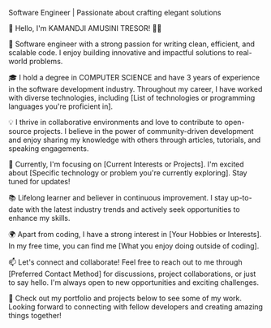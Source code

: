 Software Engineer | Passionate about crafting elegant solutions

👋 Hello, I'm KAMANDJI AMUSINI TRESOR! 👨‍💻

🌟 Software engineer with a strong passion for writing clean, efficient, and scalable code. I enjoy building innovative and impactful solutions to real-world problems.

🎓 I hold a degree in COMPUTER SCIENCE and have 3 years of experience in the software development industry. Throughout my career, I have worked with diverse technologies, including [List of technologies or programming languages you're proficient in].

💡 I thrive in collaborative environments and love to contribute to open-source projects. I believe in the power of community-driven development and enjoy sharing my knowledge with others through articles, tutorials, and speaking engagements.

🔭 Currently, I'm focusing on [Current Interests or Projects]. I'm excited about [Specific technology or problem you're currently exploring]. Stay tuned for updates!

📚 Lifelong learner and believer in continuous improvement. I stay up-to-date with the latest industry trends and actively seek opportunities to enhance my skills.

🌍 Apart from coding, I have a strong interest in [Your Hobbies or Interests]. In my free time, you can find me [What you enjoy doing outside of coding].

📫 Let's connect and collaborate! Feel free to reach out to me through [Preferred Contact Method] for discussions, project collaborations, or just to say hello. I'm always open to new opportunities and exciting challenges.

🌟 Check out my portfolio and projects below to see some of my work. Looking forward to connecting with fellow developers and creating amazing things together!

